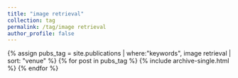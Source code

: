 ```yaml
---
title: "image retrieval"
collection: tag
permalink: /tag/image retrieval
author_profile: false
---
```

{% assign pubs_tag = site.publications | where:"keywords", image retrieval | sort: "venue" %}
{% for post in pubs_tag %}
  {% include archive-single.html %}
{% endfor %}